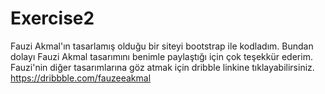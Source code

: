 # Exercise2

Fauzi Akmal'ın tasarlamış olduğu bir siteyi bootstrap ile kodladım. 
Bundan dolayı Fauzi Akmal tasarımını benimle paylaştığı için çok teşekkür ederim. 
Fauzi'nin diğer tasarımlarına göz atmak için dribble linkine tıklayabilirsiniz.
https://dribbble.com/fauzeeakmal
